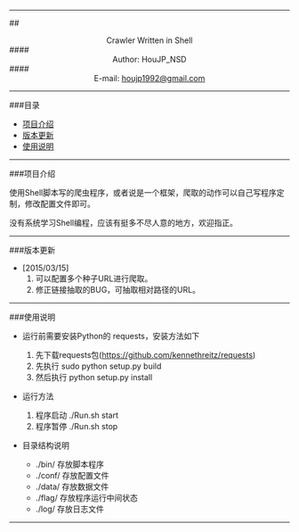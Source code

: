 ****

##<center>Crawler Written in Shell</center>
####<center>Author: HouJP_NSD</center>
####<center>E-mail: houjp1992@gmail.com</center>

****

###目录
*	[项目介绍](#intro)
*	[版本更新](#version)
*	[使用说明](#usage)

****

###<a name="intro">项目介绍</a>

使用Shell脚本写的爬虫程序，或者说是一个框架，爬取的动作可以自己写程序定制，修改配置文件即可。

没有系统学习Shell编程，应该有挺多不尽人意的地方，欢迎指正。

****

###<a name="version">版本更新</a>

*	[2015/03/15]
	1.	可以配置多个种子URL进行爬取。
	2.	修正链接抽取的BUG，可抽取相对路径的URL。

****

###<a name="usage">使用说明</a>

*	运行前需要安装Python的 requests，安装方法如下
	1.	先下载requests包(https://github.com/kennethreitz/requests)
	2.	先执行 sudo python setup.py build
	3.	然后执行 python setup.py install

*	运行方法
	1.	程序启动 ./Run.sh start
	2.	程序暂停 	./Run.sh stop

*	目录结构说明
	*	./bin/	存放脚本程序
	*	./conf/	存放配置文件
	*	./data/	存放数据文件
	*	./flag/	存放程序运行中间状态
	*	./log/	存放日志文件



****
